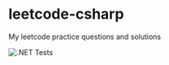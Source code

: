 # leetcode-csharp
My leetcode practice questions and solutions

![.NET Tests](https://github.com/elithrade/leetcode-csharp/actions/workflows/dotnet-test.yml/badge.svg)
